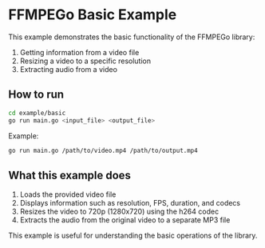 # FFMPEGo Basic Example

This example demonstrates the basic functionality of the FFMPEGo library:

1. Getting information from a video file
2. Resizing a video to a specific resolution
3. Extracting audio from a video

## How to run

```bash
cd example/basic
go run main.go <input_file> <output_file>
```

Example:

```bash
go run main.go /path/to/video.mp4 /path/to/output.mp4
```

## What this example does

1. Loads the provided video file
2. Displays information such as resolution, FPS, duration, and codecs
3. Resizes the video to 720p (1280x720) using the h264 codec
4. Extracts the audio from the original video to a separate MP3 file

This example is useful for understanding the basic operations of the library. 